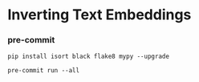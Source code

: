 # Inverting Text Embeddings

### pre-commit

```pip install isort black flake8 mypy --upgrade```

```pre-commit run --all```
